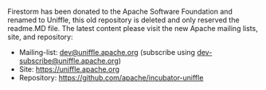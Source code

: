 Firestorm has been donated to the Apache Software Foundation and renamed to Uniffle, this old repository is deleted and only reserved the readme.MD file.
The latest content please visit the new Apache mailing lists, site, and repository:

- Mailing-list: dev@uniffle.apache.org (subscribe using dev-subscribe@uniffle.apache.org)
- Site: https://uniffle.apache.org
- Repository: https://github.com/apache/incubator-uniffle
